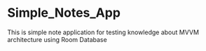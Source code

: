 # Simple_Notes_App

This is simple note application for testing knowledge about MVVM architecture using Room Database
